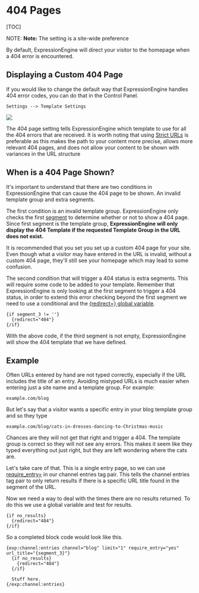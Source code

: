 <!--
    This source file is part of the open source project
    ExpressionEngine User Guide (https://github.com/ExpressionEngine/ExpressionEngine-User-Guide)

    @link      https://expressionengine.com/
    @copyright Copyright (c) 2003-2019, EllisLab Corp. (https://ellislab.com)
    @license   https://expressionengine.com/license Licensed under Apache License, Version 2.0
-->

# 404 Pages

[TOC]

NOTE: **Note:** The setting is a site-wide preference

By default, ExpressionEngine will direct your visitor to the homepage when a 404 error is encountered.

## Displaying a Custom 404 Page

If you would like to change the default way that ExpressionEngine handles 404 error codes, you can do that in the Control Panel.

`Settings --> Template Settings`

![](_images/template-settings.png)

The 404 page setting tells ExpressionEngine which template to use for all the 404 errors that are received. It is worth noting that using [Strict URLs](control-panel/settings/template.md#enable-strict-urls) is preferable as this makes the path to your content more precise, allows more relevant 404 pages, and does not allow your content to be shown with variances in the URL structure

## When is a 404 Page Shown?

It's important to understand that there are two conditions in ExpressionEngine that can cause the 404 page to be shown. An invalid template group and extra segments.

The first condition is an invalid template group. ExpressionEngine only checks the first [segment](templates/globals/url-segments.md) to determine whether or not to show a 404 page. Since first segment is the template group, **ExpressionEngine will only display the 404 Template if the requested Template Group in the URL does not exist.**

It is recommended that you set you set up a custom 404 page for your site. Even though what a visitor may have entered in the URL is invalid, without a custom 404 page, they'll still see your homepage which may lead to some confusion.

The second condition that will trigger a 404 status is extra segments. This will require some code to be added to your template. Remember that ExpressionEngine is only looking at the first segment to trigger a 404 status, in order to extend this error checking beyond the first segment we need to use a conditional and the [{redirect=} global variable](templates/globals/single-variables.md#redirect).

    {if segment_3 != ''}
      {redirect="404"}
    {/if}

With the above code, if the third segment is not empty, ExpressionEngine will show the 404 template that we have defined.

## Example

Often URLs entered by hand are not typed correctly, especially if the URL includes the title of an entry. Avoiding mistyped URLs is much easier when entering just a site name and a template group. For example:

`example.com/blog`

But let's say that a visitor wants a specific entry in your blog template group and so they type

`example.com/blog/cats-in-dresses-dancing-to-Christmas-music`

Chances are they will not get that right and trigger a 404. The template group is correct so they will not see any errors. This makes it seem like they typed everything out just right, but they are left wondering where the cats are.

Let's take care of that. This is a single entry page, so we can use [require_entry=](channels/entries.md#require_entry) in our channel entries tag pair. This tells the channel entries tag pair to only return results if there is a specific URL title found in the segment of the URL.

Now we need a way to deal with the times there are no results returned. To do this we use a global variable and test for results.

    {if no_results}
      {redirect="404"}
    {/if}

So a completed block code would look like this.

    {exp:channel:entries channel="blog" limit="1" require_entry="yes" url_title="{segment_3}"}
      {if no_results}
        {redirect="404"}
      {/if}

      Stuff here.
    {/exp:channel:entries}
